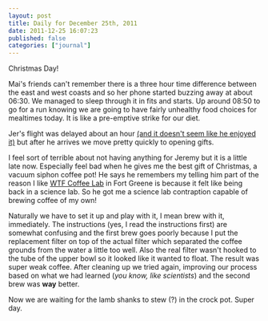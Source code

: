 ```yaml
---
layout: post
title: Daily for December 25th, 2011
date: 2011-12-25 16:07:23
published: false
categories: ["journal"]
---
```

 
Christmas Day! 

Mai's friends can't remember there is a three hour time difference between the east and west coasts and so her phone started buzzing away at about 06:30. We managed to sleep through it in fits and starts. Up around 08:50 to go for a run knowing we are going to have fairly unhealthy food choices for mealtimes today. It is like a pre-emptive strike for our diet.

Jer's flight was delayed about an hour [(and it doesn't seem like he enjoyed it)](https://twitter.com/jeremyswift/status/150954195472748544) but after he arrives we move pretty quickly to opening gifts.

I feel sort of terrible about not having anything for Jeremy but it is a little late now. Especially feel bad when he gives me the best gift of Christmas, a vacuum siphon coffee pot! He says he remembers my telling him part of the reason I like [WTF Coffee Lab](http://wtfcoffeelaboratory.com/) in Fort Greene is because it felt like being back in a science lab. So he got me a science lab contraption capable of brewing coffee of my own!

Naturally we have to set it up and play with it, I mean brew with it, immediately. The instructions (yes, I read the instructions first) are somewhat confusing and the first brew goes poorly because I put the replacement filter on top of the actual filter which separated the coffee grounds from the water a little too well. Also the real filter wasn't hooked to the tube of the upper bowl so it looked like it wanted to float. The result was super weak coffee. After cleaning up we tried again, improving our process based on what we had learned (*you know, like scientists*) and the second brew was **way** better.

Now we are waiting for the lamb shanks to stew (?) in the crock pot. Super day.
